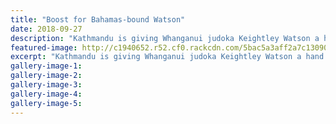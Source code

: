 ```yaml
---
title: "Boost for Bahamas-bound Watson"
date: 2018-09-27
description: "Kathmandu is giving Whanganui judoka Keightley Watson a hand on his climb to the top..."
featured-image: http://c1940652.r52.cf0.rackcdn.com/5bac5a3aff2a7c1309000171/Keightley-chron-27-sept-2018.jpg
excerpt: "Kathmandu is giving Whanganui judoka Keightley Watson a hand on his climb to the top."
gallery-image-1: 
gallery-image-2: 
gallery-image-3: 
gallery-image-4: 
gallery-image-5: 
---
```

